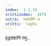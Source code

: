 ```yaml
---
index:  1.1.74
vrittiindex:  1079
sutra:  त्यदादीनि च
vritti:  laghu 
---
```


वृद्धसंज्ञानि स्युः..

